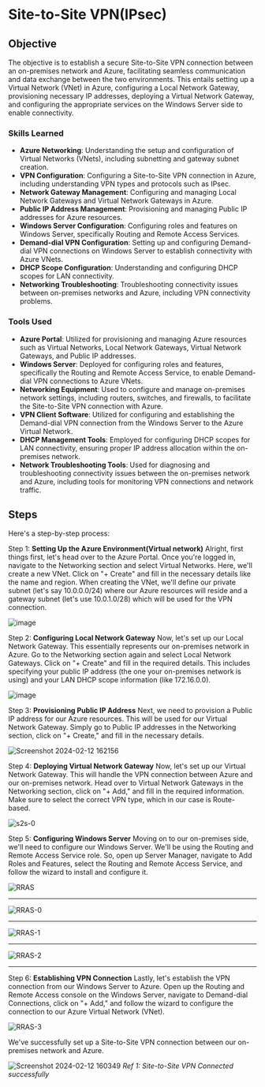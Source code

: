 # Site-to-Site VPN(IPsec)

## Objective

The objective is to establish a secure Site-to-Site VPN connection between an on-premises network and Azure, facilitating seamless communication and data exchange between the two environments. This entails setting up a Virtual Network (VNet) in Azure, configuring a Local Network Gateway, provisioning necessary IP addresses, deploying a Virtual Network Gateway, and configuring the appropriate services on the Windows Server side to enable connectivity.

### Skills Learned

- **Azure Networking**: Understanding the setup and configuration of Virtual Networks (VNets), including subnetting and gateway subnet creation.
- **VPN Configuration**: Configuring a Site-to-Site VPN connection in Azure, including understanding VPN types and protocols such as IPsec.
- **Network Gateway Management**: Configuring and managing Local Network Gateways and Virtual Network Gateways in Azure.
- **Public IP Address Management**: Provisioning and managing Public IP addresses for Azure resources.
- **Windows Server Configuration**: Configuring roles and features on Windows Server, specifically Routing and Remote Access Services.
- **Demand-dial VPN Configuration**: Setting up and configuring Demand-dial VPN connections on Windows Server to establish connectivity with Azure VNets.
- **DHCP Scope Configuration**: Understanding and configuring DHCP scopes for LAN connectivity.
- **Networking Troubleshooting**: Troubleshooting connectivity issues between on-premises networks and Azure, including VPN connectivity problems.

### Tools Used

- **Azure Portal**: Utilized for provisioning and managing Azure resources such as Virtual Networks, Local Network Gateways, Virtual Network Gateways, and Public IP addresses.
- **Windows Server**: Deployed for configuring roles and features, specifically the Routing and Remote Access Service, to enable Demand-dial VPN connections to Azure VNets.
- **Networking Equipment**: Used to configure and manage on-premises network settings, including routers, switches, and firewalls, to facilitate the Site-to-Site VPN connection with Azure.
- **VPN Client Software**: Utilized for configuring and establishing the Demand-dial VPN connection from the Windows Server to the Azure Virtual Network.
- **DHCP Management Tools**: Employed for configuring DHCP scopes for LAN connectivity, ensuring proper IP address allocation within the on-premises network.
- **Network Troubleshooting Tools**: Used for diagnosing and troubleshooting connectivity issues between the on-premises network and Azure, including tools for monitoring VPN connections and network traffic.

## Steps

Here's a step-by-step process:

Step 1: **Setting Up the Azure Environment(Virtual network)**
Alright, first things first, let's head over to the Azure Portal. Once you're logged in, navigate to the Networking section and select Virtual Networks. Here, we'll create a new VNet. Click on "+ Create" and fill in the necessary details like the name and region. When creating the VNet, we'll define our private subnet (let's say 10.0.0.0/24) where our Azure resources will reside and a gateway subnet (let's use 10.0.1.0/28) which will be used for the VPN connection.


![image](https://github.com/rasheedjimoh/S2SVPN/assets/157264080/0be2751e-fb34-433f-861a-9d1130c34309)



Step 2: **Configuring Local Network Gateway**
Now, let's set up our Local Network Gateway. This essentially represents our on-premises network in Azure. Go to the Networking section again and select Local Network Gateways. Click on "+ Create" and fill in the required details. This includes specifying your public IP address (the one your on-premises network is using) and your LAN DHCP scope information (like 172.16.0.0).

![image](https://github.com/rasheedjimoh/S2SVPN/assets/157264080/2bb293b7-3039-4c7c-8d5f-4ebec6f11d77)


Step 3: **Provisioning Public IP Address**
Next, we need to provision a Public IP address for our Azure resources. This will be used for our Virtual Network Gateway. Simply go to Public IP addresses in the Networking section, click on "+ Create," and fill in the necessary details.

![Screenshot 2024-02-12 162156](https://github.com/rasheedjimoh/S2SVPN/assets/157264080/96f6dcea-10af-48bd-bc1b-6b98cdb14155)


Step 4: **Deploying Virtual Network Gateway**
Now, let's set up our Virtual Network Gateway. This will handle the VPN connection between Azure and our on-premises network. Head over to Virtual Network Gateways in the Networking section, click on "+ Add," and fill in the required information. Make sure to select the correct VPN type, which in our case is Route-based.

![s2s-0](https://github.com/rasheedjimoh/S2SVPN/assets/157264080/72f47ba1-d4ad-4f04-9aaf-120b16e7ecdd)


Step 5: **Configuring Windows Server**
Moving on to our on-premises side, we'll need to configure our Windows Server. We'll be using the Routing and Remote Access Service role. So, open up Server Manager, navigate to Add Roles and Features, select the Routing and Remote Access Service, and follow the wizard to install and configure it.

![RRAS](https://github.com/rasheedjimoh/S2SVPN/assets/157264080/e8dc75a6-ee86-4f07-acbe-090f43213b8d)

-----

![RRAS-0](https://github.com/rasheedjimoh/S2SVPN/assets/157264080/7dc2c9bc-bbe2-42f7-bca2-64ee73e8015c)

-----

![RRAS-1](https://github.com/rasheedjimoh/S2SVPN/assets/157264080/89ab6276-9f19-4e14-b919-6546244406bf)

-----

![RRAS-2](https://github.com/rasheedjimoh/S2SVPN/assets/157264080/d5888773-a6aa-47f3-92aa-4b8c7ae5f098)


-----


Step 6: **Establishing VPN Connection**
Lastly, let's establish the VPN connection from our Windows Server to Azure. Open up the Routing and Remote Access console on the Windows Server, navigate to Demand-dial Connections, click on "+ Add," and follow the wizard to configure the connection to our Azure Virtual Network (VNet).

![RRAS-3](https://github.com/rasheedjimoh/S2SVPN/assets/157264080/097120c0-1ca0-40d8-ae3a-5916fdc12b89)


We've successfully set up a Site-to-Site VPN connection between our on-premises network and Azure.

![Screenshot 2024-02-12 160349](https://github.com/rasheedjimoh/S2SVPN/assets/157264080/e11a5370-a351-4f58-a95f-2086f2f37ee5)
*Ref 1: Site-to-Site VPN Connected successfully*
